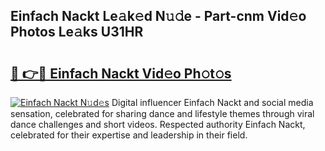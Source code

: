 ## Einfach Nackt Le𝚊k𝚎d N𝚞𝚍e - Part-cnm Vid𝚎o Photos Le𝚊ks U31HR

# <h2><a href="http://fbao3yf.evod.top/?m=Einfach+Nackt">🔗 👉🔴 Einfach Nackt Vid𝚎o Ph𝚘t𝚘s</a></h2>

[![Einfach Nackt N𝚞d𝚎s](https://i.imgur.com/8V9OHl7.gif)](http://fbao3yf.evod.top/?m=Einfach+Nackt)
Digital influencer Einfach Nackt and social media sensation, celebrated for sharing dance and lifestyle themes through viral dance challenges and short videos. Respected authority Einfach Nackt, celebrated for their expertise and leadership in their field. 

